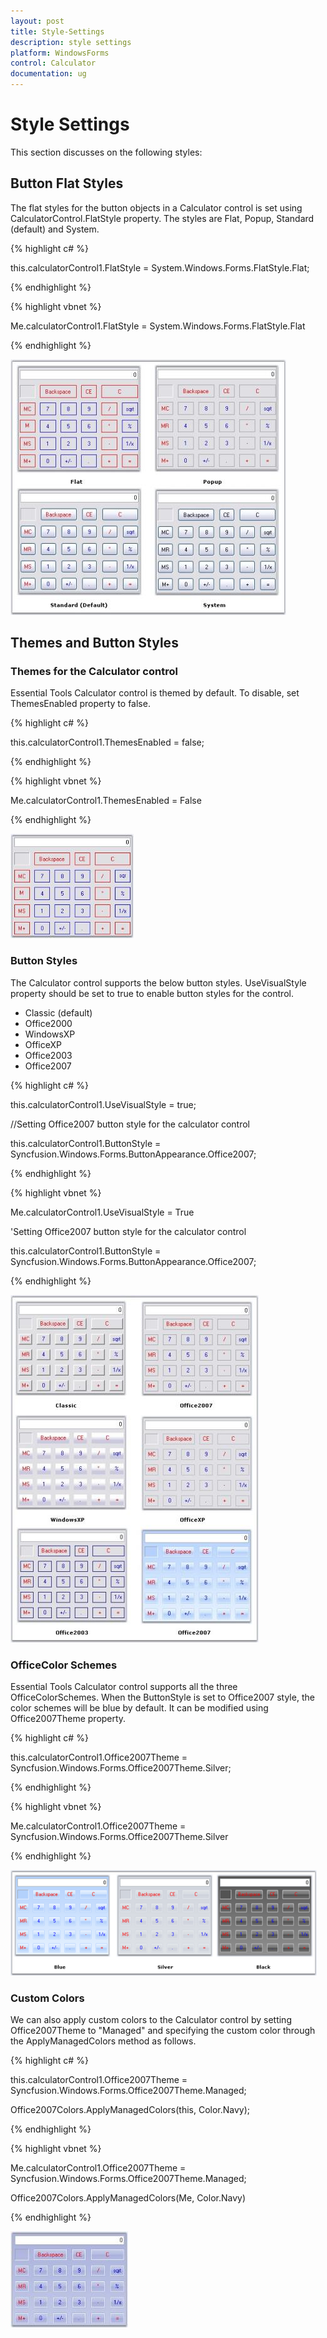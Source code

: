 ```yaml
---
layout: post
title: Style-Settings
description: style settings
platform: WindowsForms
control: Calculator
documentation: ug
---
```


# Style Settings

This section discusses on the following styles:

## Button Flat Styles

The flat styles for the button objects in a Calculator control is set using CalculatorControl.FlatStyle property. The styles are Flat, Popup, Standard (default) and System.

{% highlight c# %}



this.calculatorControl1.FlatStyle = System.Windows.Forms.FlatStyle.Flat;

{% endhighlight %}

{% highlight vbnet %}



Me.calculatorControl1.FlatStyle = System.Windows.Forms.FlatStyle.Flat

{% endhighlight %}

![](Overview_images/Overview_img121.jpeg) 



## Themes and Button Styles

### Themes for the Calculator control

Essential Tools Calculator control is themed by default. To disable, set ThemesEnabled property to false.

{% highlight c# %}



this.calculatorControl1.ThemesEnabled = false;

{% endhighlight %}

{% highlight vbnet %}



Me.calculatorControl1.ThemesEnabled = False

{% endhighlight %}

![](Overview_images/Overview_img122.jpeg) 



### Button Styles

The Calculator control supports the below button styles. UseVisualStyle property should be set to true to enable button styles for the control.

* Classic (default)
* Office2000
* WindowsXP
* OfficeXP
* Office2003
* Office2007



{% highlight c# %}



this.calculatorControl1.UseVisualStyle = true;

//Setting Office2007 button style for the calculator control

this.calculatorControl1.ButtonStyle = Syncfusion.Windows.Forms.ButtonAppearance.Office2007;

{% endhighlight %}

{% highlight vbnet %}



Me.calculatorControl1.UseVisualStyle = True

'Setting Office2007 button style for the calculator control

this.calculatorControl1.ButtonStyle = Syncfusion.Windows.Forms.ButtonAppearance.Office2007;

{% endhighlight %}

![](Overview_images/Overview_img123.jpeg) 



### OfficeColor Schemes

Essential Tools Calculator control supports all the three OfficeColorSchemes. When the ButtonStyle is set to Office2007 style, the color schemes will be blue by default. It can be modified using Office2007Theme property.

{% highlight c# %}



this.calculatorControl1.Office2007Theme = Syncfusion.Windows.Forms.Office2007Theme.Silver;

{% endhighlight %}

{% highlight vbnet %}



Me.calculatorControl1.Office2007Theme = Syncfusion.Windows.Forms.Office2007Theme.Silver

{% endhighlight %}

![](Overview_images/Overview_img124.png) 



### Custom Colors

We can also apply custom colors to the Calculator control by setting Office2007Theme to "Managed" and specifying the custom color through the ApplyManagedColors method as follows.

{% highlight c# %}



this.calculatorControl1.Office2007Theme = Syncfusion.Windows.Forms.Office2007Theme.Managed;

Office2007Colors.ApplyManagedColors(this, Color.Navy);

{% endhighlight %}

{% highlight vbnet %}



Me.calculatorControl1.Office2007Theme = Syncfusion.Windows.Forms.Office2007Theme.Managed;

Office2007Colors.ApplyManagedColors(Me, Color.Navy)

{% endhighlight %}

![](Overview_images/Overview_img125.jpeg) 
